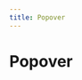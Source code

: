 ```yaml
---
title: Popover
---
```


# Popover

<ClientOnly>
  <popover-demos-1></popover-demos-1>
</ClientOnly>

<ClientOnly>
  <popover-demos-2></popover-demos-2>
</ClientOnly>
